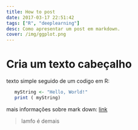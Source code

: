 ```yaml
---
title: How to post
date: 2017-03-17 22:51:42
tags: ["R", "deeplearning"]
desc: Como apresentar um post em markdown.
cover: /img/ggplot.png
---
```


# Cria um texto cabeçalho


texto simple seguido de um codigo em R:

```R
   myString <- "Hello, World!"
   print ( myString)
```

mais informações sobre mark down: [link](https://github.com/adam-p/markdown-here/wiki/Markdown-Cheatsheet)

> lamfo é demais
